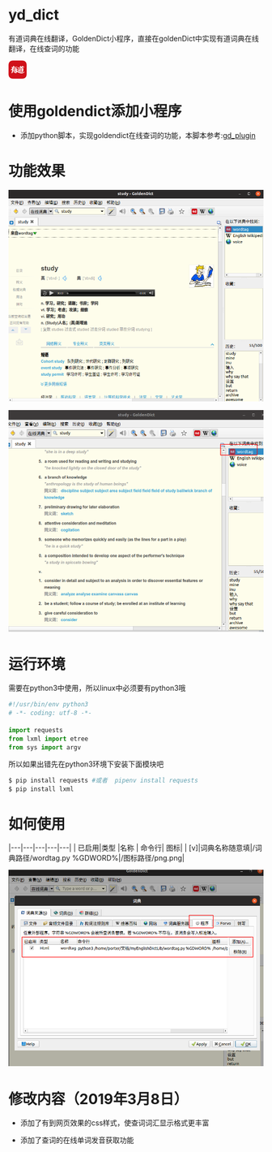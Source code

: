 # yd_dict
有道词典在线翻译，GoldenDict小程序，直接在goldenDict中实现有道词典在线翻译，在线查词的功能

![有道logo](./image/image.png)

# 使用goldendict添加小程序

* 添加python脚本，实现goldendict在线查词的功能，本脚本参考:[gd_plugin](https://github.com/easeflyer/gd_plugin)

# 功能效果

![有道查词效果](./image/youdao.png)

![有道查词设置](./image/youdao2.png)

# 运行环境

需要在python3中使用，所以linux中必须要有python3哦

```python
#!/usr/bin/env python3
# -*- coding: utf-8 -*-

import requests
from lxml import etree
from sys import argv
```
所以如果出错先在python3环境下安装下面模块吧

```python
$ pip install requests #或者  pipenv install requests
$ pip install lxml 
```


# 如何使用

|---|---|---|---|---|
| 已启用|类型 |名称 | 命令行| 图标|
| [v]|词典名称随意填|/词典路径/wordtag.py %GDWORD%|/图标路径/png.png|


![有道查词设置](./image/youdao1.png)

# 修改内容（2019年3月8日）

- 添加了有到网页效果的css样式，使查词词汇显示格式更丰富

- 添加了查词的在线单词发音获取功能